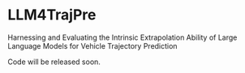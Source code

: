 # LLM4TrajPre
Harnessing and Evaluating the Intrinsic Extrapolation Ability of Large Language Models for Vehicle Trajectory Prediction

Code will be released soon.
